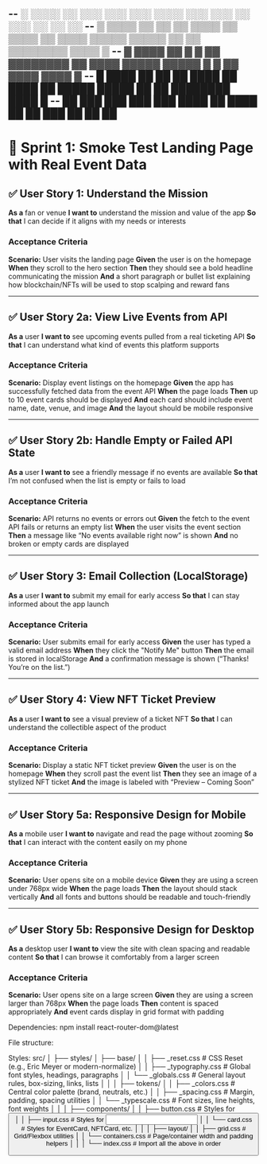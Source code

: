 -- ░ ░░░░ ░░ ░░░ ░░░ ░░░ ░░░░ ░░░ ░░░ ░░ ░░░ ░░ ░░ ░░
-- ▒ ▒▒▒▒ ▒▒ ▒▒ ▒▒ ▒▒▒▒ ▒▒ ▒▒▒▒ ▒▒ ▒▒▒▒ ▒▒▒▒▒ ▒▒▒▒▒ ▒▒ ▒▒ ▒▒▒▒▒▒▒▒ ▒▒▒▒ ▒
-- ▓ ▓▓▓▓ ▓▓ ▓ ▓ ▓▓ ▓▓▓▓▓▓▓▓ ▓▓ ▓▓▓▓ ▓▓▓▓▓ ▓▓▓▓▓ ▓ ▓ ▓▓ ▓▓▓▓ ▓▓▓▓ ▓
-- █ ████ ██ ██ ██ ████ ██ ████ ██ █████ █████ ██ ██ ████████ ████ █
-- ██ ███ ███ ███ ███ ████ ██ ████ ██ ██ ███ ██ ██ ██
--

# 🚀 Sprint 1: Smoke Test Landing Page with Real Event Data

## ✅ User Story 1: Understand the Mission

**As a** fan or venue
**I want to** understand the mission and value of the app
**So that** I can decide if it aligns with my needs or interests

### Acceptance Criteria

**Scenario:** User visits the landing page
**Given** the user is on the homepage
**When** they scroll to the hero section
**Then** they should see a bold headline communicating the mission
**And** a short paragraph or bullet list explaining how blockchain/NFTs will be used to stop scalping and reward fans

---

## ✅ User Story 2a: View Live Events from API

**As a** user
**I want to** see upcoming events pulled from a real ticketing API
**So that** I can understand what kind of events this platform supports

### Acceptance Criteria

**Scenario:** Display event listings on the homepage
**Given** the app has successfully fetched data from the event API
**When** the page loads
**Then** up to 10 event cards should be displayed
**And** each card should include event name, date, venue, and image
**And** the layout should be mobile responsive

---

## ✅ User Story 2b: Handle Empty or Failed API State

**As a** user
**I want to** see a friendly message if no events are available
**So that** I’m not confused when the list is empty or fails to load

### Acceptance Criteria

**Scenario:** API returns no events or errors out
**Given** the fetch to the event API fails or returns an empty list
**When** the user visits the event section
**Then** a message like “No events available right now” is shown
**And** no broken or empty cards are displayed

---

## ✅ User Story 3: Email Collection (LocalStorage)

**As a** user
**I want to** submit my email for early access
**So that** I can stay informed about the app launch

### Acceptance Criteria

**Scenario:** User submits email for early access
**Given** the user has typed a valid email address
**When** they click the "Notify Me" button
**Then** the email is stored in localStorage
**And** a confirmation message is shown (“Thanks! You’re on the list.”)

---

## ✅ User Story 4: View NFT Ticket Preview

**As a** user
**I want to** see a visual preview of a ticket NFT
**So that** I can understand the collectible aspect of the product

### Acceptance Criteria

**Scenario:** Display a static NFT ticket preview
**Given** the user is on the homepage
**When** they scroll past the event list
**Then** they see an image of a stylized NFT ticket
**And** the image is labeled with “Preview – Coming Soon”

---

## ✅ User Story 5a: Responsive Design for Mobile

**As a** mobile user
**I want to** navigate and read the page without zooming
**So that** I can interact with the content easily on my phone

### Acceptance Criteria

**Scenario:** User opens site on a mobile device
**Given** they are using a screen under 768px wide
**When** the page loads
**Then** the layout should stack vertically
**And** all fonts and buttons should be readable and touch-friendly

---

## ✅ User Story 5b: Responsive Design for Desktop

**As a** desktop user
**I want to** view the site with clean spacing and readable content
**So that** I can browse it comfortably from a larger screen

### Acceptance Criteria

**Scenario:** User opens site on a large screen
**Given** they are using a screen larger than 768px
**When** the page loads
**Then** content is spaced appropriately
**And** event cards display in grid format with padding

Dependencies:
npm install react-router-dom@latest

File structure:

Styles:
src/
│
├── styles/
│ ├── base/
│ │ ├── \_reset.css # CSS Reset (e.g., Eric Meyer or modern-normalize)
│ │ ├── \_typography.css # Global font styles, headings, paragraphs
│ │ └── \_globals.css # General layout rules, box-sizing, links, lists
│ │
│ ├── tokens/
│ │ ├── \_colors.css # Central color palette (brand, neutrals, etc.)
│ │ ├── \_spacing.css # Margin, padding, spacing utilities
│ │ └── \_typescale.css # Font sizes, line heights, font weights
│ │
│ ├── components/
│ │ ├── button.css # Styles for <Button />
│ │ ├── input.css # Styles for <Input />
│ │ └── card.css # Styles for EventCard, NFTCard, etc.
│ │
│ ├── layout/
│ │ ├── grid.css # Grid/Flexbox utilities
│ │ └── containers.css # Page/container width and padding helpers
│ │
│ └── index.css # Import all the above in order
